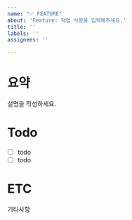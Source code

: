 ```yaml
---
name: "✅ FEATURE"
about: 'Feature: 작업 사항을 입력해주세요.'
title: ''
labels: ''
assignees: ''

---
```


# 요약
설명을 작성하세요.

# Todo
- [ ] todo
- [ ] todo

# ETC
기타사항
